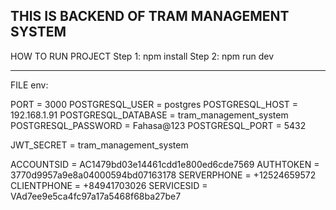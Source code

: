 THIS IS BACKEND OF TRAM MANAGEMENT SYSTEM
------------------------------------------

HOW TO RUN PROJECT
Step 1: npm install
Step 2: npm run dev

------------------------------------------


FILE env:

  PORT = 3000
  POSTGRESQL_USER = postgres
  POSTGRESQL_HOST = 192.168.1.91
  POSTGRESQL_DATABASE = tram_management_system
  POSTGRESQL_PASSWORD = Fahasa@123
  POSTGRESQL_PORT = 5432

  JWT_SECRET = tram_management_system

  ACCOUNTSID = AC1479bd03e14461cdd1e800ed6cde7569
  AUTHTOKEN = 3770d9957a9e8a04000594bd07163178
  SERVERPHONE = +12524659572
  CLIENTPHONE = +84941703026
  SERVICESID = VAd7ee9e5ca4fc97a17a5468f68ba27be7